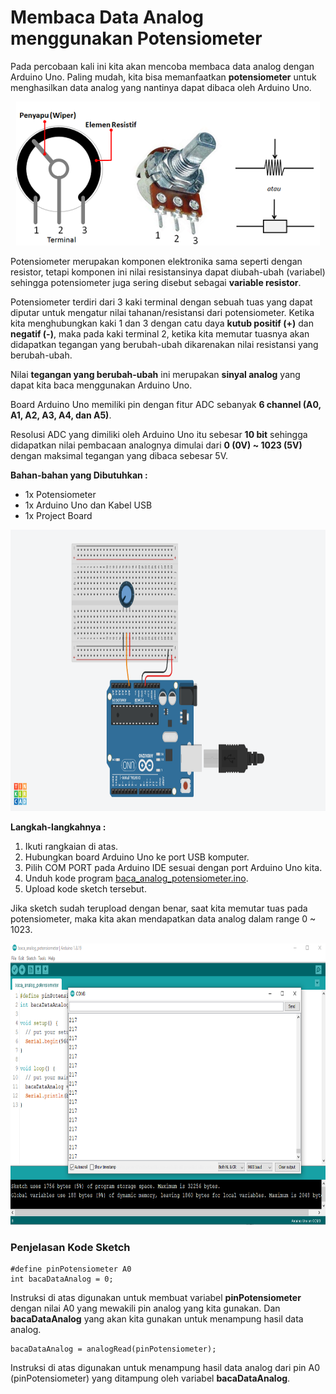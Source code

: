# Membaca Data Analog menggunakan Potensiometer

Pada percobaan kali ini kita akan mencoba membaca data analog dengan Arduino Uno. Paling mudah, kita bisa memanfaatkan **potensiometer** untuk menghasilkan data analog yang nantinya dapat dibaca oleh Arduino Uno.

<p align="center">
<img src="/Gambar/bentuk-potensiometer.png" height="230">
</p>

Potensiometer merupakan komponen elektronika sama seperti dengan resistor, tetapi komponen ini nilai resistansinya dapat diubah-ubah (variabel) sehingga potensiometer juga sering disebut sebagai **variable resistor**.

Potensiometer terdiri dari 3 kaki terminal dengan sebuah tuas yang dapat diputar untuk mengatur nilai tahanan/resistansi dari potensiometer.  Ketika kita menghubungkan kaki 1 dan 3 dengan catu daya **kutub positif (+)** dan **negatif (-)**, maka pada kaki terminal 2, ketika kita memutar tuasnya akan didapatkan tegangan yang berubah-ubah dikarenakan nilai resistansi yang berubah-ubah.

Nilai **tegangan yang berubah-ubah** ini merupakan **sinyal analog** yang dapat kita baca menggunakan Arduino Uno.

Board Arduino Uno memiliki pin dengan fitur ADC sebanyak **6 channel (A0, A1, A2, A3, A4, dan A5)**.

Resolusi ADC yang dimiliki oleh Arduino Uno itu sebesar **10 bit** sehingga didapatkan nilai pembacaan analognya dimulai dari **0 (0V) ~ 1023 (5V)** dengan maksimal tegangan yang dibaca sebesar 5V.

**Bahan-bahan yang Dibutuhkan :**
* 1x Potensiometer
* 1x Arduino Uno dan Kabel USB
* 1x Project Board

<p align="center">
<img src="/Gambar/rangkaian-potensiometer.png" height="450">
</p>

**Langkah-langkahnya :**
1. Ikuti rangkaian di atas.
2. Hubungkan board Arduino Uno ke port USB komputer.
3. Pilih COM PORT pada Arduino IDE sesuai dengan port Arduino Uno kita.
4. Unduh kode program [baca_analog_potensiometer.ino](https://github.com/userdw/Trainer_Mikrokontroler_Arduino/blob/main/C_Analog%20Input/02_Baca%20Data%20Analog%20menggunakan%20Potensiometer/baca_analog_potensiometer.ino).
5. Upload kode sketch tersebut.

Jika sketch sudah terupload dengan benar, saat kita memutar tuas pada potensiometer, maka kita akan mendapatkan data analog dalam range 0 ~ 1023.

<p align="center">
<img src="/Gambar/baca-data-analog.png" height="450">
</p>

### Penjelasan Kode Sketch

```
#define pinPotensiometer A0
int bacaDataAnalog = 0;
```
Instruksi di atas digunakan untuk membuat variabel **pinPotensiometer** dengan nilai A0 yang mewakili pin analog yang kita gunakan. Dan **bacaDataAnalog** yang akan kita gunakan untuk menampung hasil data analog.

```
bacaDataAnalog = analogRead(pinPotensiometer);
```
Instruksi di atas digunakan untuk menampung hasil data analog dari pin A0 (pinPotensiometer) yang ditampung oleh variabel **bacaDataAnalog**. 
